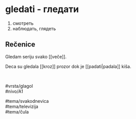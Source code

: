 # gledati - гледати

1. смотреть  
2. наблюдать, глядеть

## Rečenice

Gledam seriju svako [[veče]].

Deca su gledala [[kroz]] prozor dok je [[padati|padala]] kiša.

<br>

#vrsta/glagol  
#nivo/A1  

#tema/svakodnevica  
#tema/televizija  
#tema/čula
